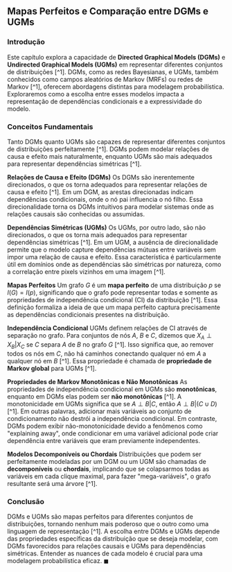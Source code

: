 ## Mapas Perfeitos e Comparação entre DGMs e UGMs

### Introdução
Este capítulo explora a capacidade de **Directed Graphical Models (DGMs)** e **Undirected Graphical Models (UGMs)** em representar diferentes conjuntos de distribuições [^1]. DGMs, como as redes Bayesianas, e UGMs, também conhecidos como campos aleatórios de Markov (MRFs) ou redes de Markov [^1], oferecem abordagens distintas para modelagem probabilística. Exploraremos como a escolha entre esses modelos impacta a representação de dependências condicionais e a expressividade do modelo.

### Conceitos Fundamentais
Tanto DGMs quanto UGMs são capazes de representar diferentes conjuntos de distribuições perfeitamente [^1]. DGMs podem modelar relações de causa e efeito mais naturalmente, enquanto UGMs são mais adequados para representar dependências simétricas [^1].

**Relações de Causa e Efeito (DGMs)**
Os DGMs são inerentemente direcionados, o que os torna adequados para representar relações de causa e efeito [^1]. Em um DGM, as arestas direcionadas indicam dependências condicionais, onde o nó pai influencia o nó filho. Essa direcionalidade torna os DGMs intuitivos para modelar sistemas onde as relações causais são conhecidas ou assumidas.

**Dependências Simétricas (UGMs)**
Os UGMs, por outro lado, são não direcionados, o que os torna mais adequados para representar dependências simétricas [^1]. Em um UGM, a ausência de direcionalidade permite que o modelo capture dependências mútuas entre variáveis sem impor uma relação de causa e efeito. Essa característica é particularmente útil em domínios onde as dependências são simétricas por natureza, como a correlação entre pixels vizinhos em uma imagem [^1].

**Mapas Perfeitos**
Um grafo $G$ é um **mapa perfeito** de uma distribuição $p$ se $I(G) = I(p)$, significando que o grafo pode representar todas e somente as propriedades de independência condicional (CI) da distribuição [^1]. Essa definição formaliza a ideia de que um mapa perfeito captura precisamente as dependências condicionais presentes na distribuição.

**Independência Condicional**
UGMs definem relações de CI através de separação no grafo. Para conjuntos de nós $A$, $B$ e $C$, dizemos que $X_A \perp X_B | X_C$ se $C$ separa $A$ de $B$ no grafo $G$ [^1]. Isso significa que, ao remover todos os nós em $C$, não há caminhos conectando qualquer nó em $A$ a qualquer nó em $B$ [^1]. Essa propriedade é chamada de **propriedade de Markov global** para UGMs [^1].

**Propriedades de Markov Monotônicas e Não Monotônicas**
As propriedades de independência condicional em UGMs são **monotônicas**, enquanto em DGMs elas podem ser **não monotônicas** [^1]. A monotonicidade em UGMs significa que se $A \perp B | C$, então $A \perp B | (C \cup D)$ [^1]. Em outras palavras, adicionar mais variáveis ao conjunto de condicionamento não destrói a independência condicional. Em contraste, DGMs podem exibir não-monotonicidade devido a fenômenos como "explaining away", onde condicionar em uma variável adicional pode criar dependência entre variáveis que eram previamente independentes.

**Modelos Decomponíveis ou Chordais**
Distribuições que podem ser perfeitamente modeladas por um DGM ou um UGM são chamadas de **decomponíveis** ou **chordais**, implicando que se colapsarmos todas as variáveis em cada clique maximal, para fazer "mega-variáveis", o grafo resultante será uma árvore [^1].

### Conclusão
DGMs e UGMs são mapas perfeitos para diferentes conjuntos de distribuições, tornando nenhum mais poderoso que o outro como uma linguagem de representação [^1]. A escolha entre DGMs e UGMs depende das propriedades específicas da distribuição que se deseja modelar, com DGMs favorecidos para relações causais e UGMs para dependências simétricas. Entender as nuances de cada modelo é crucial para uma modelagem probabilística eficaz. $\blacksquare$
<!-- END -->
